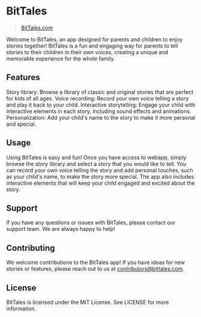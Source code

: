 # BitTales
>[BitTales.com](BitTales.com)

Welcome to BitTales, an app designed for parents and children to enjoy stories together! BitTales is a fun and engaging way for parents to tell stories to their children in their own voices, creating a unique and memorable experience for the whole family.

## Features
Story library: Browse a library of classic and original stories that are perfect for kids of all ages.
Voice recording: Record your own voice telling a story and play it back to your child.
Interactive storytelling: Engage your child with interactive elements in each story, including sound effects and animations.
Personalization: Add your child's name to the story to make it more personal and special.

## Usage
Using BitTales is easy and fun! Once you have access to webapp, simply browse the story library and select a story that you would like to tell. You can record your own voice telling the story and add personal touches, such as your child's name, to make the story more special. The app also includes interactive elements that will keep your child engaged and excited about the story.

## Support
If you have any questions or issues with BitTales, please contact our support team. We are always happy to help!

## Contributing
We welcome contributions to the BitTales app! If you have ideas for new stories or features, please reach out to us at contributors@bittales.com.

## License
BitTales is licensed under the MIT License. See LICENSE for more information.
